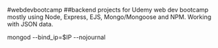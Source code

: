 #webdevbootcamp
##backend projects for Udemy web dev bootcamp mostly using Node, Express, EJS, Mongo/Mongoose and NPM. Working with JSON data.

mongod --bind_ip=$IP --nojournal